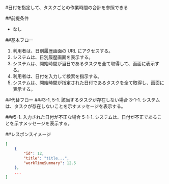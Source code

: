 #日付を指定して、タスクごとの作業時間の合計を参照できる

##前提条件
- なし

##基本フロー
1. 利用者は、日別履歴画面の URL にアクセスする。
2. システムは、日別履歴画面を表示する。
3. システムは、開始時間が当日であるタスクを全て取得して、画面に表示する。
4. 利用者は、日付を入力して検索を指示する。
5. システムは、開始時間が指定された日付であるタスクを全て取得し、画面に表示する。

##代替フロー
###3-1, 5-1. 該当するタスクが存在しない場合
3-1-1. システムは、タスクが存在しないことを示すメッセージを表示する。

###5-1. 入力された日付が不正な場合
5-1-1. システムは、日付が不正であることを示すメッセージを表示する。

##レスポンスイメージ
```json
[
	{
		"id": 12,
		"title": "title...",
		"workTimeSummary": 12.5
	},
	...
]
```